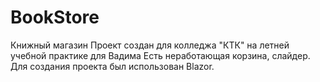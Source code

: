 # BookStore
Книжный магазин
Проект создан для колледжа "КТК" на летней учебной практике для Вадима
Есть неработающая корзина, слайдер.
Для создания проекта был использован Blazor.
